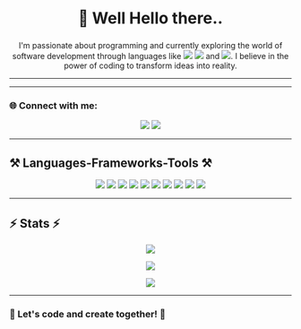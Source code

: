 <h1 align="center">👋 Well Hello there..</h1>
<h3 align="center"></h3>

<p align="center">
  I'm passionate about programming and currently exploring the world of software development through languages like 
  <img src="https://img.shields.io/badge/Java-ED8B00?style=flat&logo=java&logoColor=white"/> 
  <img src="https://img.shields.io/badge/C%23-239120?style=flat&logo=c-sharp&logoColor=white"/> 
  and <img src="https://img.shields.io/badge/PHP-777BB4?style=flat&logo=php&logoColor=white"/>.
  I believe in the power of coding to transform ideas into reality. 
</p>

---


---

### 🌐 Connect with me:
<p align="center">
  <a href="mailto:your.email@example.com"><img src="https://img.shields.io/badge/Gmail-D14836?style=for-the-badge&logo=gmail&logoColor=white"/></a>
  <a href="https://www.linkedin.com/in/yasanjith-rajapathirane/"><img src="https://img.shields.io/badge/LinkedIn-0A66C2?style=for-the-badge&logo=linkedin&logoColor=white"/></a>
</p>

---

## ⚒️ Languages-Frameworks-Tools ⚒️

<p align="center">
  <img src="https://img.icons8.com/color/48/000000/c-sharp-logo.png"/>
  <img src="https://img.icons8.com/color/48/000000/javascript.png"/>
  <img src="https://img.icons8.com/color/48/000000/typescript.png"/>
  <img src="https://img.icons8.com/color/48/000000/react-native.png"/>
  <img src="https://img.icons8.com/color/48/000000/bootstrap.png"/>
  <img src="https://img.icons8.com/color/48/000000/mysql-logo.png"/>
  <img src="https://img.icons8.com/color/48/000000/firebase.png"/>
  <img src="https://img.icons8.com/color/48/000000/mongodb.png"/>
  <img src="https://img.icons8.com/color/48/000000/git.png"/>
  <img src="https://img.icons8.com/color/48/000000/visual-studio-code-2019.png"/>
</p>

---

## ⚡ Stats ⚡

<p align="center">
  <img src="https://github-readme-stats.vercel.app/api?username=YasanjithR&show_icons=true&theme=light"/>
</p>

<p align="center">
  <img src="https://github-readme-stats.vercel.app/api/top-langs/?username=YasanjithR&layout=compact&theme=white"/>
</p>

<p align="center">
  <img src="https://github-readme-streak-stats.herokuapp.com/?user=YasanjithR&theme=white"/>
</p>

---

### 🚀 Let's code and create together! 🎉
